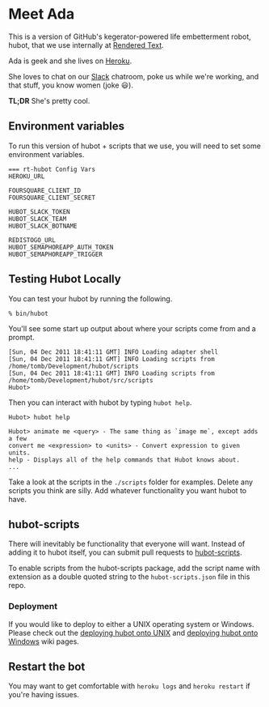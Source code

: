 # Meet Ada

This is a version of GitHub's kegerator-powered life embetterment robot, hubot, that we use internally at [Rendered Text](https://github.com/renderedtext).

Ada is geek and she lives on [Heroku](https://heroku.com).

She loves to chat on our [Slack](https://slack.com/) chatroom, poke us while we're working, and that stuff, you know women (joke :smiley:).

**TL;DR** She's pretty cool.

## Environment variables

To run this version of hubot + scripts that we use, you will need to set some environment variables.

    === rt-hubot Config Vars
    HEROKU_URL

    FOURSQUARE_CLIENT_ID
    FOURSQUARE_CLIENT_SECRET

    HUBOT_SLACK_TOKEN
    HUBOT_SLACK_TEAM
    HUBOT_SLACK_BOTNAME

    REDISTOGO_URL
    HUBOT_SEMAPHOREAPP_AUTH_TOKEN
    HUBOT_SEMAPHOREAPP_TRIGGER


## Testing Hubot Locally

You can test your hubot by running the following.

    % bin/hubot

You'll see some start up output about where your scripts come from and a
prompt.

    [Sun, 04 Dec 2011 18:41:11 GMT] INFO Loading adapter shell
    [Sun, 04 Dec 2011 18:41:11 GMT] INFO Loading scripts from /home/tomb/Development/hubot/scripts
    [Sun, 04 Dec 2011 18:41:11 GMT] INFO Loading scripts from /home/tomb/Development/hubot/src/scripts
    Hubot>

Then you can interact with hubot by typing `hubot help`.

    Hubot> hubot help

    Hubot> animate me <query> - The same thing as `image me`, except adds a few
    convert me <expression> to <units> - Convert expression to given units.
    help - Displays all of the help commands that Hubot knows about.
    ...

Take a look at the scripts in the `./scripts` folder for examples.
Delete any scripts you think are silly.  Add whatever functionality you
want hubot to have.

## hubot-scripts

There will inevitably be functionality that everyone will want. Instead
of adding it to hubot itself, you can submit pull requests to
[hubot-scripts][hubot-scripts].

To enable scripts from the hubot-scripts package, add the script name with
extension as a double quoted string to the `hubot-scripts.json` file in this
repo.

[hubot-scripts]: https://github.com/github/hubot-scripts

### Deployment

If you would like to deploy to either a UNIX operating system or Windows.
Please check out the [deploying hubot onto UNIX][deploy-unix] and
[deploying hubot onto Windows][deploy-windows] wiki pages.

[heroku-node-docs]: http://devcenter.heroku.com/articles/node-js
[deploy-heroku]: https://github.com/github/hubot/wiki/Deploying-Hubot-onto-Heroku
[deploy-unix]: https://github.com/github/hubot/wiki/Deploying-Hubot-onto-UNIX
[deploy-windows]: https://github.com/github/hubot/wiki/Deploying-Hubot-onto-Windows

## Restart the bot

You may want to get comfortable with `heroku logs` and `heroku restart`
if you're having issues.

